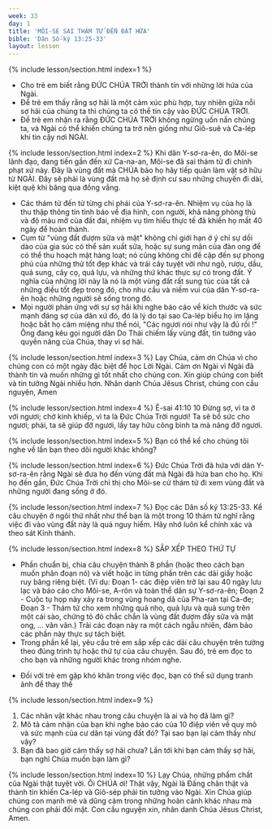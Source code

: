 ```yaml
---
week: 33
day: 1
title: 'MÔI-SE SAI THÁM TỬ ĐẾN ĐẤT HỨA'
bible: 'Dân Số-ký 13:25-33'
layout: lesson
---
```



{% include lesson/section.html index=1 %}
- Cho trẻ em biết rằng ĐỨC CHÚA TRỜI thành tín với những lời hứa của Ngài.
- Để trẻ em thấy rằng sợ hãi là một cảm xúc phù hợp, tuy nhiên giữa nỗi sợ hãi của chúng ta thì chúng ta có thể tin cậy vào ĐỨC CHÚA TRỜI.
- Để trẻ em nhận ra rằng ĐỨC CHÚA TRỜI không ngừng uốn nắn chúng ta, và Ngài có thể khiến chúng ta trở nên giống như Giô-suê và Ca-lép khi tin cậy nơi NGÀI.


{% include lesson/section.html index=2 %}
Khi dân Y-sơ-ra-ên, do Môi-se lãnh đạo, đang tiến gần đến xứ Ca-na-an, Môi-se đã sai thám tử đi chinh phạt xứ này. Đây là vùng đất mà CHÚA bảo họ hãy tiếp quản làm vật sở hữu từ NGÀI. Đây sẽ phải là vùng đất mà họ sẽ định cư sau những chuyến đi dài, kiệt quệ khi băng qua đồng vắng.
- Các thám tử đến từ từng chi phái của Y-sơ-ra-ên. Nhiệm vụ của họ là thu thập thông tin tình báo về địa hình, con người, khả năng phòng thủ và độ màu mỡ của đất đai, nhiệm vụ tìm hiểu thực tế đã khiến họ mất 40 ngày để hoàn thành.
- Cụm từ "vùng đất đượm sữa và mật" không chỉ giới hạn ở ý chỉ sự dồi dào của gia súc có thể sản xuất sữa, hoặc sự sung mãn của đàn ong để có thể thu hoạch mật hàng loạt; nó cũng không chỉ đề cập đến sự phong phú của những thứ tốt đẹp khác và trái cây tuyệt vời như ngô, rượu, dầu, quả sung, cây cọ, quả lựu, và những thứ khác thực sự có trong đất. Ý nghĩa của những lời này là nó là một vùng đất rất sung túc của tất cả những điều tốt đẹp trong đó, cho nhu cầu và niềm vui của dân Y-sơ-ra-ên hoặc những người sẽ sống trong đó.
- Mọi người phản ứng với sự sợ hãi khi nghe báo cáo về kích thước và sức mạnh đáng sợ của dân xứ đó, đó là lý do tại sao Ca-lép biểu họ im lặng hoặc bắt họ câm miệng như thể nói, "Các ngươi nói như vậy là đủ rồi !" Ông đang kêu gọi người dân Do Thái chiếm lấy vùng đất, tin tưởng vào quyền năng của Chúa, thay vì sợ hãi.


{% include lesson/section.html index=3 %}
 Lạy Chúa, cảm ơn Chúa vì cho chúng con có một ngày đặc biệt để học Lời Ngài. Cảm ơn Ngài vì Ngài đã thành tín và muốn những gì tốt nhất cho chúng con. Xin giúp chúng con biết và tin tưởng Ngài nhiều hơn. Nhân danh Chúa Jêsus Christ, chúng con cầu nguyện, Amen


{% include lesson/section.html index=4 %}
Ê-sai 41:10
10 Đừng sợ, vì ta ở với ngươi; chớ kinh khiếp, vì ta là Đức Chúa Trời ngươi! Ta sẽ bổ sức cho ngươi; phải, ta sẽ giúp đỡ ngươi, lấy tay hữu công bình ta mà nâng đỡ ngươi.


{% include lesson/section.html index=5 %}
Bạn có thể kể cho chúng tôi nghe về lần bạn theo dõi người khác không?


{% include lesson/section.html index=6 %}
Đức Chúa Trời đã hứa với dân Y-sơ-ra-ên rằng Ngài sẽ đưa họ đến vùng đất mà Ngài đã hứa ban cho họ. Khi họ đến gần, Đức Chúa Trời chỉ thị cho Môi-se cử thám tử đi xem vùng đất và những người đang sống ở đó.


{% include lesson/section.html index=7 %}
Đọc các Dân số ký 13:25-33.
Kể câu chuyện ở ngôi thứ nhất như thể bạn là một trong 10 thám tử nghĩ rằng việc đi vào vùng đất này là quá nguy hiểm. Hãy nhớ luôn kể chính xác và theo sát Kinh thánh.


{% include lesson/section.html index=8 %}
SẮP XẾP THEO THỨ TỰ
- Phần chuẩn bị, chia câu chuyện thành 8 phần (hoặc theo cách bạn muốn phân đoạn nó) và viết hoặc in từng phần trên các dải giấy hoặc ruy băng riêng biệt.
(Ví dụ:
Đoạn 1- các điệp viên trở lại sau 40 ngày lưu lạc và báo cáo cho Môi-se, A-rôn và toàn thể dân sự Y-sơ-ra-ên;
Đoạn 2 - Cuộc tụ họp này xảy ra trong vùng hoang dã của Pha-ran tại Ca-đe;
Đoạn 3 - Thám tử cho xem  những quả nho, quả lựu và quả sung trên một cái sào, chứng tỏ đó chắc chắn là vùng đất đượm đầy sữa và mật ong, ... vân vân.) Trải các đoạn này ra một cách ngẫu nhiên, đảm bảo các phần này thực sự tách biệt.
- Trong phần kể lại, yêu cầu trẻ em sắp xếp các dải câu chuyện trên tường theo đúng trình tự hoặc thứ tự của câu chuyện. Sau đó, trẻ em đọc to cho bạn và những người khác trong nhóm nghe.
* Đối với trẻ em gặp khó khăn trong việc đọc, bạn có thể sử dụng tranh ảnh để thay thế


{% include lesson/section.html index=9 %}
1. Các nhân vật khác nhau trong câu chuyện là ai và họ đã làm gì?
2. Mô tả cảm nhận của bạn khi nghe báo cáo của 10 điệp viên về quy mô và sức mạnh của cư dân  tại vùng đất đó? Tại sao bạn lại cảm thấy như vậy?
3. Bạn đã bao giờ cảm thấy sợ hãi chưa? Lần tới khi bạn cảm thấy sợ hãi, bạn nghĩ Chúa muốn bạn làm gì?


{% include lesson/section.html index=10 %}
Lạy Chúa, những phẩm chất của Ngài thật tuyệt vời. Ôi CHÚA ơi! Thật vậy, Ngài là Đấng chân thật và thành tín khiến Ca-lép và Giô-sép phải tin tưởng vào Ngài. Xin Chúa giúp chúng con mạnh mẽ và dũng cảm trong những hoàn cảnh khác nhau mà chúng con phải đối mặt. Con cầu nguyện xin, nhân danh Chúa Jêsus Christ, Amen.